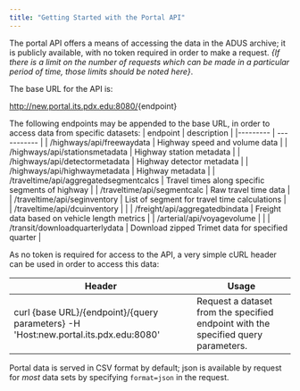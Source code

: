 ```yaml
---
title: "Getting Started with the Portal API"
---
```


The portal API offers a means of accessing the data in the ADUS archive; it is
publicly available, with no token required in order to make a request.  _{If there
is a limit on the number of requests which can be made in a particular period of time,
those limits should be noted here}_.

The base URL for the API is:

http://new.portal.its.pdx.edu:8080/<span>{endpoint}</span>

The following endpoints may be appended to the base URL, in order to access data from specific datasets:
| endpoint | description |
|--------- | ----------- |
| /highways/api/freewaydata | Highway speed and volume data |
| /highways/api/stationsmetadata | Highway station metadata |
| /highways/api/detectormetadata | Highway detector metadata |
| /highways/api/highwaymetadata | Highway metadata |
| /traveltime/api/aggregatedsegmentcalcs | Travel times along specific segments of highway |
| /traveltime/api/segmentcalc | Raw travel time data |
| /traveltime/api/seginventory | List of segment for travel time calculations | 
| /traveltime/api/dcuinventory |  |
| /freight/api/aggregatedbindata |  Freight data based on vehicle length metrics |
| /arterial/api/voyagevolume |  |
| /transit/downloadquarterlydata | Download zipped Trimet data for specified quarter |

As no token is required for access to the API, a very simple cURL header can be used in order to access
this data:

| Header |  Usage  |
| ------ | ------- |
| curl {base URL}/{endpoint}/{query parameters} -H 'Host:new.portal.its.pdx.edu:8080' | Request a dataset from the specified endpoint with the specified query parameters. |

Portal data is served in CSV format by default; json is available by request for _most_ data sets by specifying ```format=json``` in the request.  

